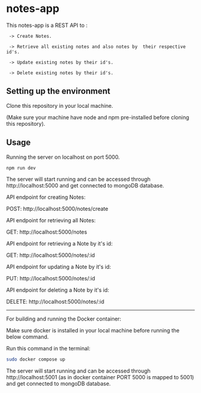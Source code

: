 # notes-app

This notes-app is a REST API to :

     -> Create Notes.

     -> Retrieve all existing notes and also notes by  their respective id's.

     -> Update existing notes by their id's.

     -> Delete existing notes by their id's.

## Setting up the environment

Clone this repository in your local machine.

(Make sure your machine have node and npm pre-installed before cloning this repository).

## Usage

Running the server on localhost on port 5000.

```bash
npm run dev
```

The server will start running and can be accessed through http://localhost:5000 and get connected to mongoDB database.

API endpoint for creating Notes:

   POST: http://localhost:5000/notes/create

API endpoint for retrieving all Notes:

   GET: http://localhost:5000/notes

API endpoint for retrieving a Note by it's id:

   GET: http://localhost:5000/notes/:id

API endpoint for updating a Note by it's id:

   PUT: http://localhost:5000/notes/:id

API endpoint for deleting a Note by it's id:

   DELETE: http://localhost:5000/notes/:id

********************************************************
For building and running the Docker container:

Make sure docker is installed in your local machine before running the below command.

Run this command in the terminal:

```bash
sudo docker compose up
```

The server will start running and can be accessed through http://localhost:5001 (as in docker container PORT 5000 is mapped to 5001) and get connected to mongoDB database.
